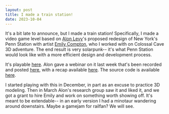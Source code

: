 ```yaml
---
layout: post
title: I made a train station!
date: 2023-10-04
---
```


It's a bit late to announce, but I made a train station! Specifically, I made a video game level based on [Alon Levy](https://pedestrianobservations.com/)'s proposed redesign of New York's Penn Station with artist [Emily Compton](https://thiefrabbit.com/), who I worked with on Colossal Cave 3D adventure. The end result is very solarpunk-- it's what Penn Station would look like with a more efficient design and development process.

It's playable [here](https://cidney.itch.io/fantasy-penn-station). Alon gave a webinar on it last week that's been recorded and posted [here](https://www.youtube.com/watch?v=pZCqnzc-v3Q), with a recap available [here](https://pedestrianobservations.com/2023/09/29/our-webinar-and-penn-reconstruction/). The source code is available [here](https://github.com/cidneyhamilton/FantasyPennStation).

I started playing with this in December, in part as an excuse to practice 3D modeling. Then in March Alon's research group saw it and liked it, and we got a grant to hire Emily and work on something worth showing off. It's meant to be extendable-- in an early version I had a minotaur wandering around downstairs. Maybe a gamejam for railfan? We will see.